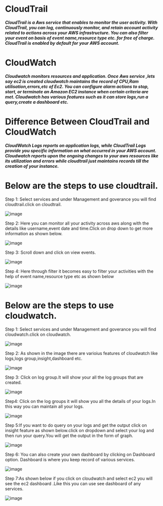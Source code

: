 # **CloudTrail**

***CloudTrail is a Aws service that enables to monitor the user activity.
With CloudTrail, you can log, continuously monitor, and retain account activity related to actions across your AWS infrastructure.
You can also filter your event on basis of event name,resource type etc. for free of charge.
CloudTrail is enabled by default for your AWS account.***

# **CloudWatch**

***Cloudwatch monitors resources and application.
Once Aws service ,lets say ec2 is created cloudwatch maintains the record of CPU,Ram utilisation,errors,etc of Ec2.
You can configure alarm actions to stop, start, or terminate an Amazon EC2 instance when certain criteria are met.
Cloudwatch has various features such as it can store logs,run a query,create a dashboard etc.***

# **Difference Between CloudTrail and CloudWatch**
***CloudWatch Logs reports on application logs, while CloudTrail Logs provide you specific information on what occurred in your AWS account.
Cloudwatch reports upon the ongoing changes to your aws resources like its utilization and errors while cloudtrail just maintains records till the creation
of your instance.***

# **Below are the steps to use cloudtrail.**

Step 1: Select services and under Management and goverance you will find cloudtrail.click on cloudtrail.

![image](https://github.com/aishwarya96-cmd/cloud/blob/images/images/cloudtrail1.png)

Step 2: Here you can monitor all your activity across aws along with the details like username,event date and time.Click on drop down to get more information as shown below.

![image](https://github.com/aishwarya96-cmd/cloud/blob/images/images/cloudtrail2.png)

Step 3: Scroll down and click on view events.

![image](https://github.com/aishwarya96-cmd/cloud/blob/images/images/cloudtrail3.png)

Step 4: Here through filter it becomes easy to filter your activities with the help of event name,resource type etc as shown below

![image](https://github.com/aishwarya96-cmd/cloud/blob/images/images/cloudtrail4.png)


# **Below are the steps to use cloudwatch.**

Step 1: Select services and under Management and goverance you will find cloudwatch.click on cloudwatch.

![image](https://github.com/aishwarya96-cmd/cloud/blob/images/images/cloudwatch1.png)

Step 2: As shown in the image there are varioius features of cloudwatch like logs,logs group,insight,dashboard etc.

![image](https://github.com/aishwarya96-cmd/cloud/blob/images/images/cloudwatch2.png)

Step 3: Click on log group.It will show your all the log groups that are created.

![image](https://github.com/aishwarya96-cmd/cloud/blob/images/images/cloudwatch3.png)

Step4: Click on the log groups it will show you all the details of your logs.In this way you can maintain all your logs.

![image](https://github.com/aishwarya96-cmd/cloud/blob/images/images/cloudwatch4.png)

Step 5:If you want to do query on your logs and get the output click on insight feature as shown below.click on dropdown and select your log and then run your query.You will get the output in the form of graph.

![image](https://github.com/aishwarya96-cmd/cloud/blob/images/images/cloudwatch5.png)

Step 6: You can also create your own dashboard by clicking on Dashboard option. Dashboard is where you keep record of various services.
 
![image](https://github.com/aishwarya96-cmd/cloud/blob/images/images/cloudwatch7.png)

Step 7:As shown below if you click on cloudwatch and select ec2 you will see the ec2 dashboard .Like this you can use see dashboard of any services.

![image](https://github.com/aishwarya96-cmd/cloud/blob/images/images/cloudwatch6.png)









